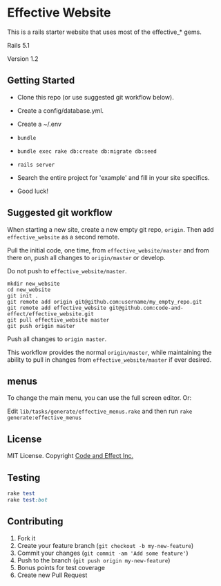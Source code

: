 # Effective Website

This is a rails starter website that uses most of the effective_* gems.

Rails 5.1

Version 1.2

## Getting Started

- Clone this repo (or use suggested git workflow below).

- Create a config/database.yml.
- Create a ~/.env

- `bundle`
- `bundle exec rake db:create db:migrate db:seed`
- `rails server`

- Search the entire project for 'example' and fill in your site specifics.

- Good luck!

## Suggested git workflow

When starting a new site, create a new empty git repo, `origin`.  Then add `effective_website` as a second remote.

Pull the initial code, one time, from `effective_website/master` and from there on, push all changes to `origin/master` or develop.

Do not push to `effective_website/master`.

```
mkdir new_website
cd new_website
git init .
git remote add origin git@github.com:username/my_empty_repo.git
git remote add effective_website git@github.com:code-and-effect/effective_website.git
git pull effective_website master
git push origin master
```

Push all changes to `origin master`.

This workflow provides the normal `origin/master`, while maintaining the ability to pull in changes from `effective_website/master` if ever desired.

## menus

To change the main menu, you can use the full screen editor.  Or:

Edit `lib/tasks/generate/effective_menus.rake` and then run `rake generate:effective_menus`

## License

MIT License.  Copyright [Code and Effect Inc.](http://www.codeandeffect.com/)


## Testing

```ruby
rake test
rake test:bot
```

## Contributing

1. Fork it
2. Create your feature branch (`git checkout -b my-new-feature`)
3. Commit your changes (`git commit -am 'Add some feature'`)
4. Push to the branch (`git push origin my-new-feature`)
5. Bonus points for test coverage
6. Create new Pull Request

